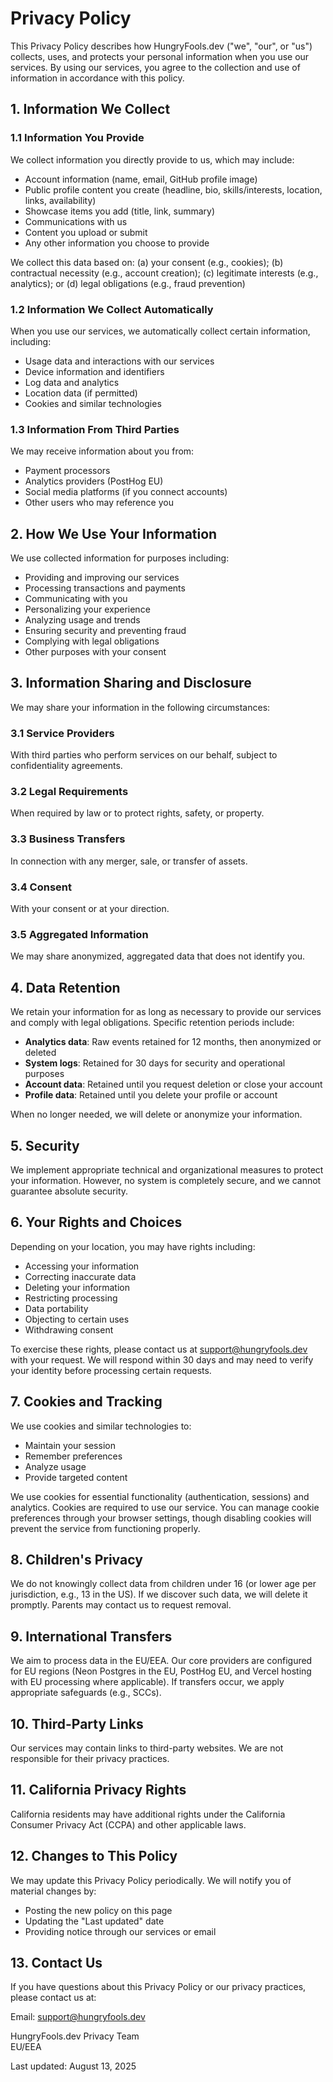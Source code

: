 # Privacy Policy

This Privacy Policy describes how HungryFools.dev ("we", "our", or "us") collects, uses, and protects your personal information when you use our services. By using our services, you agree to the collection and use of information in accordance with this policy.

## 1. Information We Collect

### 1.1 Information You Provide

We collect information you directly provide to us, which may include:

- Account information (name, email, GitHub profile image)
- Public profile content you create (headline, bio, skills/interests, location, links, availability)
- Showcase items you add (title, link, summary)
- Communications with us
- Content you upload or submit
- Any other information you choose to provide

We collect this data based on: (a) your consent (e.g., cookies); (b) contractual necessity (e.g., account creation); (c) legitimate interests (e.g., analytics); or (d) legal obligations (e.g., fraud prevention)

### 1.2 Information We Collect Automatically

When you use our services, we automatically collect certain information, including:

- Usage data and interactions with our services
- Device information and identifiers
- Log data and analytics
- Location data (if permitted)
- Cookies and similar technologies

### 1.3 Information From Third Parties

We may receive information about you from:

- Payment processors
- Analytics providers (PostHog EU)
- Social media platforms (if you connect accounts)
- Other users who may reference you

## 2. How We Use Your Information

We use collected information for purposes including:

- Providing and improving our services
- Processing transactions and payments
- Communicating with you
- Personalizing your experience
- Analyzing usage and trends
- Ensuring security and preventing fraud
- Complying with legal obligations
- Other purposes with your consent

## 3. Information Sharing and Disclosure

We may share your information in the following circumstances:

### 3.1 Service Providers

With third parties who perform services on our behalf, subject to confidentiality agreements.

### 3.2 Legal Requirements

When required by law or to protect rights, safety, or property.

### 3.3 Business Transfers

In connection with any merger, sale, or transfer of assets.

### 3.4 Consent

With your consent or at your direction.

### 3.5 Aggregated Information

We may share anonymized, aggregated data that does not identify you.

## 4. Data Retention

We retain your information for as long as necessary to provide our services and comply with legal obligations. Specific retention periods include:

- **Analytics data**: Raw events retained for 12 months, then anonymized or deleted
- **System logs**: Retained for 30 days for security and operational purposes
- **Account data**: Retained until you request deletion or close your account
- **Profile data**: Retained until you delete your profile or account

When no longer needed, we will delete or anonymize your information.

## 5. Security

We implement appropriate technical and organizational measures to protect your information. However, no system is completely secure, and we cannot guarantee absolute security.

## 6. Your Rights and Choices

Depending on your location, you may have rights including:

- Accessing your information
- Correcting inaccurate data
- Deleting your information
- Restricting processing
- Data portability
- Objecting to certain uses
- Withdrawing consent

To exercise these rights, please contact us at support@hungryfools.dev with your request. We will respond within 30 days and may need to verify your identity before processing certain requests.

## 7. Cookies and Tracking

We use cookies and similar technologies to:

- Maintain your session
- Remember preferences
- Analyze usage
- Provide targeted content

We use cookies for essential functionality (authentication, sessions) and analytics. Cookies are required to use our service. You can manage cookie preferences through your browser settings, though disabling cookies will prevent the service from functioning properly.

## 8. Children's Privacy

We do not knowingly collect data from children under 16 (or lower age per jurisdiction, e.g., 13 in the US). If we discover such data, we will delete it promptly. Parents may contact us to request removal.

## 9. International Transfers

We aim to process data in the EU/EEA. Our core providers are configured for EU regions (Neon Postgres in the EU, PostHog EU, and Vercel hosting with EU processing where applicable). If transfers occur, we apply appropriate safeguards (e.g., SCCs).

## 10. Third-Party Links

Our services may contain links to third-party websites. We are not responsible for their privacy practices.

## 11. California Privacy Rights

California residents may have additional rights under the California Consumer Privacy Act (CCPA) and other applicable laws.

## 12. Changes to This Policy

We may update this Privacy Policy periodically. We will notify you of material changes by:

- Posting the new policy on this page
- Updating the "Last updated" date
- Providing notice through our services or email

## 13. Contact Us

If you have questions about this Privacy Policy or our privacy practices, please contact us at:

Email: support@hungryfools.dev

HungryFools.dev Privacy Team  
EU/EEA

Last updated: August 13, 2025
